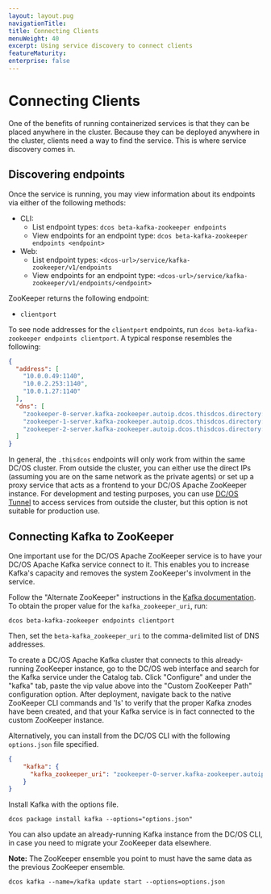 ```yaml
---
layout: layout.pug
navigationTitle:
title: Connecting Clients
menuWeight: 40
excerpt: Using service discovery to connect clients
featureMaturity:
enterprise: false
---
```


<!-- https://github.com/mesosphere/dcos-zookeeper/ -->


# Connecting Clients

One of the benefits of running containerized services is that they can be placed anywhere in the cluster. Because they can be deployed anywhere in the cluster, clients need a way to find the service. This is where service discovery comes in.

<a name="discovering-endpoints"></a>
## Discovering endpoints

Once the service is running, you may view information about its endpoints via either of the following methods:

- CLI:
  - List endpoint types: `dcos beta-kafka-zookeeper endpoints`
  - View endpoints for an endpoint type: `dcos beta-kafka-zookeeper endpoints <endpoint>`
- Web:
  - List endpoint types: `<dcos-url>/service/kafka-zookeeper/v1/endpoints`
  - View endpoints for an endpoint type: `<dcos-url>/service/kafka-zookeeper/v1/endpoints/<endpoint>`

ZooKeeper returns the following endpoint:

- `clientport`

To see node addresses for the `clientport` endpoints, run `dcos beta-kafka-zookeeper endpoints clientport`. A typical response resembles the following:

```json
{
  "address": [
    "10.0.0.49:1140",
    "10.0.2.253:1140",
    "10.0.1.27:1140"
  ],
  "dns": [
    "zookeeper-0-server.kafka-zookeeper.autoip.dcos.thisdcos.directory:1140",
    "zookeeper-1-server.kafka-zookeeper.autoip.dcos.thisdcos.directory:1140",
    "zookeeper-2-server.kafka-zookeeper.autoip.dcos.thisdcos.directory:1140"
  ]
}
```

In general, the `.thisdcos` endpoints will only work from within the same DC/OS cluster. From outside the cluster, you can either use the direct IPs (assuming you are on the same network as the private agents) or set up a proxy service that acts as a frontend to your DC/OS Apache ZooKeeper instance. For development and testing purposes, you can use [DC/OS Tunnel](/latest/administration/access-node/tunnel/) to access services from outside the cluster, but this option is not suitable for production use.

<a name="connecting-kafka-to-zookeeper"></a>
## Connecting Kafka to ZooKeeper

One important use for the DC/OS Apache ZooKeeper service is to have your DC/OS Apache Kafka service connect to it. This enables you to increase Kafka's capacity and removes the system ZooKeeper's involvment in the service.

Follow the "Alternate ZooKeeper" instructions in the [Kafka documentation](/services/kafka/2.0.2-0.11.0/install/#alternate-zookeeper). To obtain the proper value for the `kafka_zookeeper_uri`, run:

`dcos beta-kafka-zookeeper endpoints clientport`

Then, set the `beta-kafka_zookeeper_uri` to the comma-delimited list of DNS addresses.

To create a DC/OS Apache Kafka cluster that connects to this already-running ZooKeeper instance, go to the DC/OS web interface and search for the Kafka service under the Catalog tab. Click "Configure" and under the "kafka" tab, paste the vip value above into the "Custom ZooKeeper Path" configuration option. After deployment, navigate back to the native ZooKeeper CLI commands and 'ls' to verify that the proper Kafka znodes have been created, and that your Kafka service is in fact connected to the custom ZooKeeper instance.

Alternatively, you can install from the DC/OS CLI with the following `options.json` file specified.

```json
{
    "kafka": {
      "kafka_zookeeper_uri": "zookeeper-0-server.kafka-zookeeper.autoip.dcos.thisdcos.directory:1140,zookeeper-1-server.kafka-zookeeper.autoip.dcos.thisdcos.directory:1140,zookeeper-2-server.kafka-zookeeper.autoip.dcos.thisdcos.directory:1140"
    }
}
```

Install Kafka with the options file.

```shell
dcos package install kafka --options="options.json"
```

You can also update an already-running Kafka instance from the DC/OS CLI, in case you need to migrate your ZooKeeper data elsewhere.

**Note:** The ZooKeeper ensemble you point to must have the same data as the previous ZooKeeper ensemble.

```shell
dcos kafka --name=/kafka update start --options=options.json
```
